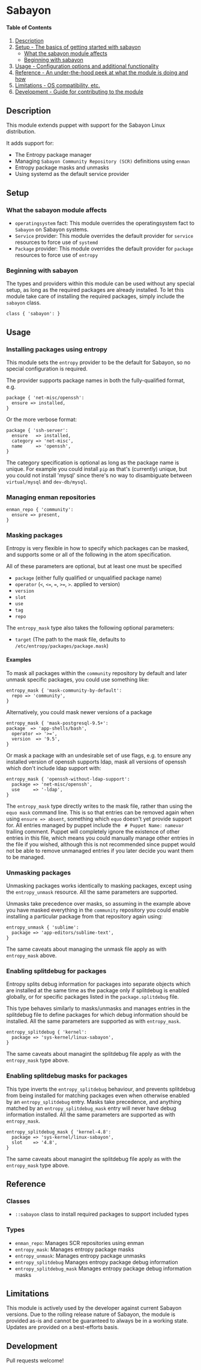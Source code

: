 # Sabayon

#### Table of Contents

1. [Description](#description)
1. [Setup - The basics of getting started with sabayon](#setup)
    * [What the sabayon module affects](#what-the-sabayon-module-affects)
    * [Beginning with sabayon](#beginning-with-sabayon)
1. [Usage - Configuration options and additional functionality](#usage)
1. [Reference - An under-the-hood peek at what the module is doing and how](#reference)
1. [Limitations - OS compatibility, etc.](#limitations)
1. [Development - Guide for contributing to the module](#development)

## Description

This module extends puppet with support for the Sabayon Linux distribution.

It adds support for:
* The Entropy package manager
* Managing `Sabayon Community Repository (SCR)` definitions using `enman`
* Entropy package masks and unmasks
* Using systemd as the default service provider

## Setup

### What the sabayon module affects

* `operatingsystem` fact:
   This module overrides the operatingsystem fact to `Sabayon` on Sabayon
   systems.
* `Service` provider:
   This module overrides the default provider for `service` resources to
   force use of `systemd`
* `Package` provider:
   This module overrides the default provider for `package` resources to
   force use of `entropy`

### Beginning with sabayon

The types and providers within this module can be used without any special
setup, as long as the required packages are already installed. To let this
module take care of installing the required packages, simply include the
`sabayon` class.

```puppet
class { 'sabayon': }
```

## Usage

### Installing packages using entropy

This module sets the `entropy` provider to be the default for Sabayon,
so no special configuration is required.

The provider supports package names in both the fully-qualified format, e.g.

```puppet
package { 'net-misc/openssh':
  ensure => installed,
}
```

Or the more verbose format:

```puppet
package { 'ssh-server':
  ensure   => installed,
  category => 'net-misc',
  name     => 'openssh',
}
```

The category specification is optional as long as the package name is unique.
For example you could install `pip` as that's (currently) unique, but you could
not install 'mysql' since there's no way to disambiguate between
`virtual/mysql` and `dev-db/mysql`.

### Managing enman repositories

```puppet
enman_repo { 'community':
  ensure => present,
}
```

### Masking packages

Entropy is very flexible in how to specify which packages can be masked,
and supports some or all of the following in the atom specification.

All of these parameters are optional, but at least one must be specified

* `package` (either fully qualified or unqualified package name)
* `operator` (`<`, `<=`, `=`, `>=`, `>`. applied to version)
* `version`
* `slot`
* `use`
* `tag`
* `repo`

The `entropy_mask` type also takes the following optional parameters:

* `target` (The path to the mask file, defaults to
  `/etc/entropy/packages/package.mask`)

#### Examples

To mask all packages within the `community` repository by default
and later unmask specific packages, you could use something like:

```puppet
entropy_mask { 'mask-community-by-default':
  repo => 'community',
}
```

Alternatively, you could mask newer versions of a package

```puppet
entropy_mask { 'mask-postgresql-9.5+':
package  => 'app-shells/bash',
  operator => '>=',
  version  => '9.5',
}
```

Or mask a package with an undesirable set of use flags, e.g.
to ensure any installed version of openssh supports ldap, mask
all versions of openssh which don't include ldap support with:

```puppet
entropy_mask { 'openssh-without-ldap-support':
  package => 'net-misc/openssh',
  use     => '-ldap',
}
```

The `entropy_mask` type directly writes to the mask file, rather than using the
`equo mask` command line. This is so that entries can be removed again when 
using `ensure => absent`, something which `equo` doesn't yet provide support
for. All entries managed by puppet include the ` # Puppet Name: namevar`
trailing comment. Puppet will completely ignore the existence of other entries
in this file, which means you could manually manage other entries in the file
if you wished, although this is not recommended since puppet would not be able
to remove unmanaged entries if you later decide you want them to be managed.

### Unmasking packages

Unmasking packages works identically to masking packages, except using the
`entropy_unmask` resource. All the same parameters are supported.

Unmasks take precedence over masks, so assuming
in the example above you have masked everything in the `community` repository
you could enable installing a particular package from that repository again
using:

```puppet
entropy_unmask { 'sublime':
  package => 'app-editors/sublime-text',
}
```

The same caveats about managing the unmask file apply as with `entropy_mask`
above.

### Enabling splitdebug for packages

Entropy splits debug information for packages into separate objects which are
installed at the same time as the package only if splitdebug is enabled
globally, or for specific packages listed in the `package.splitdebug` file.

This type behaves similarly to masks/unmasks and manages entries in the
splitdebug file to define packages for which debug information should be
installed. All the same parameters are supported as with `entropy_mask`.

```puppet
entropy_splitdebug { 'kernel':
  package => 'sys-kernel/linux-sabayon',
}
```

The same caveats about managint the splitdebug file apply as with the
`entropy_mask` type above.

### Enabling splitdebug masks for packages

This type inverts the `entropy_splitdebug` behaviour, and prevents splitdebug
from being installed for matching packages even when otherwise enabled by an
`entropy_splitdebug` entry. Masks take precedence, and anything matched by an
`entropy_splitdebug_mask` entry will never have debug information installed.
All the same parameters are supported as with `entropy_mask`.

```puppet
entropy_splitdebug_mask { 'kernel-4.8':
  package => 'sys-kernel/linux-sabayon',
  slot    => '4.8',
}
```

The same caveats about managint the splitdebug file apply as with the
`entropy_mask` type above.

## Reference

### Classes

* `::sabayon` class to install required packages to support included types

### Types

* `enman_repo`: Manages SCR repositories using enman
* `entropy_mask`: Manages entropy package masks
* `entropy_unmask`: Manages entropy package unmasks
* `entropy_splitdebug` Manages entropy package debug information
* `entropy_splitdebug_mask` Manages entropy package debug information masks

## Limitations

This module is actively used by the developer against current Sabayon versions.
Due to the rolling release nature of Sabayon, the module is provided as-is and
cannot be guaranteed to always be in a working state. Updates are provided on a
best-efforts basis.

## Development

Pull requests welcome!

